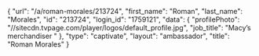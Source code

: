 {
    "url": "\/a\/roman-morales\/213724",
    "first_name": "Roman",
    "last_name": "Morales",
    "id": "213724",
    "login_id": "1759121",
    "data": {
        "profilePhoto": "\/\/sitecdn.tvpage.com\/player\/logos\/default_profile.jpg",
        "job_title": "Macy’s merchandiser "
    },
    "type": "captivate",
    "layout": "ambassador",
    "title": "Roman Morales"
}